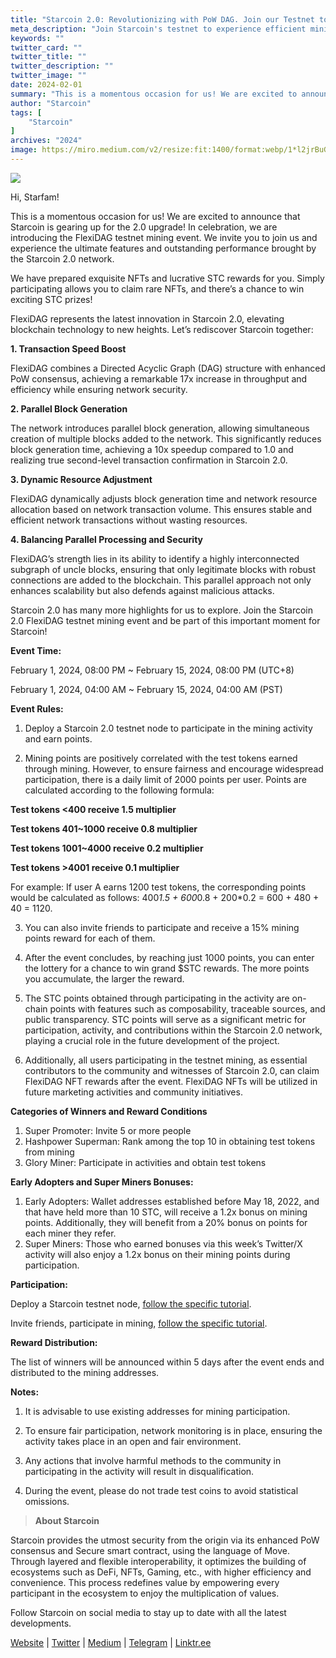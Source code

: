 ```yaml
---
title: "Starcoin 2.0: Revolutionizing with PoW DAG. Join our Testnet to experience efficient mining!"
meta_description: "Join Starcoin's testnet to experience efficient mining with Move revolutionary ROW-DAG technology."
keywords: ""
twitter_card: ""
twitter_title: ""
twitter_description: ""
twitter_image: ""
date: 2024-02-01
summary: "This is a momentous occasion for us! We are excited to announce that Starcoin is gearing up for the 2.0 upgrade! In celebration, we are introducing the FlexiDAG testnet mining event..."
author: "Starcoin"
tags: [
    "Starcoin"
]
archives: "2024"
image: https://miro.medium.com/v2/resize:fit:1400/format:webp/1*l2jrBuGYsVLtXMh2Kq4gYg.jpeg
---
```


![](https://miro.medium.com/v2/resize:fit:1400/format:webp/1*l2jrBuGYsVLtXMh2Kq4gYg.jpeg)


Hi, Starfam!

This is a momentous occasion for us! We are excited to announce that Starcoin is gearing up for the 2.0 upgrade! In celebration, we are introducing the FlexiDAG testnet mining event. We invite you to join us and experience the ultimate features and outstanding performance brought by the Starcoin 2.0 network.

We have prepared exquisite NFTs and lucrative STC rewards for you. Simply participating allows you to claim rare NFTs, and there’s a chance to win exciting STC prizes!

FlexiDAG represents the latest innovation in Starcoin 2.0, elevating blockchain technology to new heights. Let’s rediscover Starcoin together:

**1. Transaction Speed Boost**

FlexiDAG combines a Directed Acyclic Graph (DAG) structure with enhanced PoW consensus, achieving a remarkable 17x increase in throughput and efficiency while ensuring network security.

**2. Parallel Block Generation**

The network introduces parallel block generation, allowing simultaneous creation of multiple blocks added to the network. This significantly reduces block generation time, achieving a 10x speedup compared to 1.0 and realizing true second-level transaction confirmation in Starcoin 2.0.

**3. Dynamic Resource Adjustment**

FlexiDAG dynamically adjusts block generation time and network resource allocation based on network transaction volume. This ensures stable and efficient network transactions without wasting resources.

**4. Balancing Parallel Processing and Security**

FlexiDAG’s strength lies in its ability to identify a highly interconnected subgraph of uncle blocks, ensuring that only legitimate blocks with robust connections are added to the blockchain. This parallel approach not only enhances scalability but also defends against malicious attacks.

Starcoin 2.0 has many more highlights for us to explore. Join the Starcoin 2.0 FlexiDAG testnet mining event and be part of this important moment for Starcoin!

**Event Time:**

February 1, 2024, 08:00 PM ~ February 15, 2024, 08:00 PM (UTC+8)

February 1, 2024, 04:00 AM ~ February 15, 2024, 04:00 AM (PST)

**Event Rules:**

1. Deploy a Starcoin 2.0 testnet node to participate in the mining activity and earn points.

2. Mining points are positively correlated with the test tokens earned through mining. However, to ensure fairness and encourage widespread participation, there is a daily limit of 2000 points per user. Points are calculated according to the following formula:

**Test tokens <400 receive 1.5 multiplier**

**Test tokens 401~1000 receive 0.8 multiplier**

**Test tokens 1001~4000 receive 0.2 multiplier**

**Test tokens >4001 receive 0.1 multiplier**

For example: If user A earns 1200 test tokens, the corresponding points would be calculated as follows: 400*1.5 + 600*0.8 + 200*0.2 = 600 + 480 + 40 = 1120.

3. You can also invite friends to participate and receive a 15% mining points reward for each of them.

4. After the event concludes, by reaching just 1000 points, you can enter the lottery for a chance to win grand $STC rewards. The more points you accumulate, the larger the reward.

5. The STC points obtained through participating in the activity are on-chain points with features such as composability, traceable sources, and public transparency. STC points will serve as a significant metric for participation, activity, and contributions within the Starcoin 2.0 network, playing a crucial role in the future development of the project.

6. Additionally, all users participating in the testnet mining, as essential contributors to the community and witnesses of Starcoin 2.0, can claim FlexiDAG NFT rewards after the event. FlexiDAG NFTs will be utilized in future marketing activities and community initiatives.

**Categories of Winners and Reward Conditions**

1. Super Promoter: Invite 5 or more people
2. Hashpower Superman: Rank among the top 10 in obtaining test tokens from mining
3. Glory Miner: Participate in activities and obtain test tokens

**Early Adopters and Super Miners Bonuses:**

1. Early Adopters: Wallet addresses established before May 18, 2022, and that have held more than 10 STC, will receive a 1.2x bonus on mining points. Additionally, they will benefit from a 20% bonus on points for each miner they refer.
2. Super Miners: Those who earned bonuses via this week’s Twitter/X activity will also enjoy a 1.2x bonus on their mining points during participation.
   
**Participation:**

Deploy a Starcoin testnet node, [follow the specific tutorial](https://starcoin.medium.com/starcoin-testnet-mining-tutorial-0558fb27eae2).

Invite friends, participate in mining, [follow the specific tutorial](https://starcoin.medium.com/starcoin-testnet-mining-invitation-tutorial-813753df03f3).

**Reward Distribution:**

The list of winners will be announced within 5 days after the event ends and distributed to the mining addresses.

**Notes:**

1. It is advisable to use existing addresses for mining participation.

2. To ensure fair participation, network monitoring is in place, ensuring the activity takes place in an open and fair environment.

3. Any actions that involve harmful methods to the community in participating in the activity will result in disqualification.

4. During the event, please do not trade test coins to avoid statistical omissions.

> **About Starcoin**

Starcoin provides the utmost security from the origin via its enhanced PoW consensus and Secure smart contract, using the language of Move. Through layered and flexible interoperability, it optimizes the building of ecosystems such as DeFi, NFTs, Gaming, etc., with higher efficiency and convenience. This process redefines value by empowering every participant in the ecosystem to enjoy the multiplication of values.

Follow Starcoin on social media to stay up to date with all the latest developments.

[Website](https://starcoin.org/en/) | [Twitter](https://twitter.com/StarcoinSTC) | [Medium](https://starcoin.medium.com/) | [Telegram](https://t.me/Starcoin_STC) | [Linktr.ee](https://linktr.ee/starcoin)